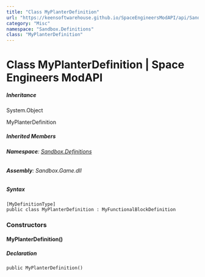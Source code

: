 ```yaml
---
title: "Class MyPlanterDefinition"
url: "https://keensoftwarehouse.github.io/SpaceEngineersModAPI/api/Sandbox.Definitions.MyPlanterDefinition.html"
category: "Misc"
namespace: "Sandbox.Definitions"
class: "MyPlanterDefinition"
---
```


# Class MyPlanterDefinition | Space Engineers ModAPI

##### Inheritance

System.Object

MyPlanterDefinition

##### Inherited Members

###### **Namespace**: [Sandbox.Definitions](https://keensoftwarehouse.github.io/SpaceEngineersModAPI/api/Sandbox.Definitions.html)

###### **Assembly**: Sandbox.Game.dll

##### Syntax

```
[MyDefinitionType]
public class MyPlanterDefinition : MyFunctionalBlockDefinition
```

### Constructors

#### MyPlanterDefinition()

##### Declaration

```
public MyPlanterDefinition()
```